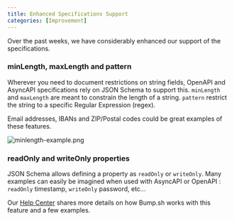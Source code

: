 ```yaml
---
title: Enhanced Specifications Support
categories: [Improvement]
---
```


Over the past weeks, we have considerably enhanced our support of the specifications.

### minLength, maxLength and pattern

Wherever you need to document restrictions on string fields, OpenAPI and AsyncAPI specifications rely on JSON Schema to support this.
`minLength` and `maxLength`  are meant to constrain the length of a string.
`pattern`  restrict the string to a specific Regular Expression (regex).

Email addresses, IBANs and ZIP/Postal codes could be great examples of these features.


![minlength-example.png](/images/updates/minlength-example.png)


### readOnly  and  writeOnly  properties

JSON Schema allows defining a property as `readOnly`  or  `writeOnly`.
Many examples can easily be imagined when used with AsyncAPI or OpenAPI : `readOnly`  timestamp, `writeOnly`  password, etc...

Our [Help Center](https://docs.bump.sh/help/specifications-support/asyncapi-support/#readonly-and-writeonly-properties) shares more details on how Bump.sh works with this feature and a few examples.
